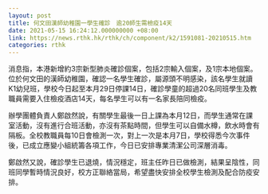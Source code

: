 ```yaml
---
layout: post
title: 何文田漢師幼稚園一學生確診　逾20師生需檢疫14天
date: 2021-05-15 16:24:12.000000000 +08:00
link: https://news.rthk.hk/rthk/ch/component/k2/1591081-20210515.htm
categories: rthk
---
```


消息指，本港新增約3宗新型肺炎確診個案，包括2宗輸入個案，及1宗本地個案。位於何文田的漢師幼稚園，確認一名學生確診，屬源頭不明感染，該名學生就讀K1幼兒班，學校今日起至本月29日停課14日，確診學童的超過20名同班學生及教職員需要入住檢疫酒店14天，每名學生可以有一名家長陪同檢疫。

辦學團體負責人鄭啟然說，有關學生最後一日上課為本月12日，而學生通常在課室活動，沒有進行合班活動，亦沒有茶點時間，但學生可以自備水樽，飲水時會有隔板。全校教職員每10日會檢測一次，對上一次是本月7日，學校得悉今次事件後，已成立應變小組統籌各項工作，今日已安排專業清潔公司深層消毒。

鄭啟然又說，確診學生已退燒，情況穩定，班主任昨日已做檢測，結果呈陰性，同班同學暫時情況良好，校方正聯絡當局，希望盡快安排全校學生檢測及配合防疫安排。
